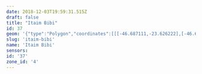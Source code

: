 ```yaml
---
date: 2018-12-03T19:59:31.515Z
draft: false
title: "Itaim Bibi"
id: 37
geom: '{"type":"Polygon","coordinates":[[[-46.687111,-23.626222],[-46.678267,-23.613439],[-46.677296,-23.610985],[-46.676494,-23.608419],[-46.67524,-23.605247],[-46.675026,-23.604948],[-46.674846,-23.60448],[-46.674779,-23.603986],[-46.674098,-23.602064],[-46.673796,-23.599981],[-46.673809,-23.597523],[-46.67314,-23.595866],[-46.672957,-23.595178],[-46.672436,-23.590679],[-46.671088,-23.586349],[-46.670834,-23.585736],[-46.670627,-23.585483],[-46.670353,-23.584957],[-46.670074,-23.584245],[-46.669787,-23.583986],[-46.669948,-23.583742],[-46.670052,-23.583336],[-46.670034,-23.583041],[-46.671102,-23.577304],[-46.671055,-23.577022],[-46.671826,-23.577205],[-46.672713,-23.577212],[-46.673371,-23.577412],[-46.678145,-23.580302],[-46.678586,-23.580472],[-46.679389,-23.580637],[-46.679967,-23.58068],[-46.683193,-23.580537],[-46.683546,-23.580632],[-46.68425,-23.581277],[-46.684414,-23.58135],[-46.684536,-23.581469],[-46.684504,-23.581536],[-46.688625,-23.585483],[-46.688774,-23.585693],[-46.689708,-23.58659],[-46.690191,-23.586735],[-46.691532,-23.586796],[-46.691621,-23.587937],[-46.691878,-23.588756],[-46.698258,-23.607004],[-46.698714,-23.608866],[-46.699167,-23.611452],[-46.699431,-23.612169],[-46.700885,-23.61887],[-46.701351,-23.619988],[-46.700172,-23.620347],[-46.699989,-23.620285],[-46.699787,-23.620317],[-46.698366,-23.620794],[-46.696438,-23.623185],[-46.696058,-23.623536],[-46.69267,-23.625242],[-46.691605,-23.625619],[-46.691196,-23.625696],[-46.688303,-23.625588],[-46.687996,-23.625699],[-46.687111,-23.626222]]]}'
slug: 'itaim-bibi'
name: 'Itaim Bibi'
sensors:
id: '37'
zone_id: '4'
---
```

		